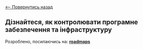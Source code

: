 [<-- Повернутись назад](docs/devops/index.md)

## Дізнайтеся, як контролювати програмне забезпечення та інфраструктуру

Розроблено, посилаючись на: 
**[roadmaps](https://roadmap.sh/devops)**